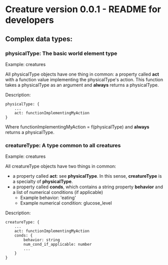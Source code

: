 # Creature version 0.0.1 - README for developers

## Complex data types:
### **physicalType**: The basic world element type

Example: creatures

All physicalType objects have one thing in common: a property called **act** with a function value implementing the physicalType's action. This function takes a physicalType as an argument and **always** returns a physicalType.

Description:

    physicalType: {
        ...
        act: functionImplementingMyAction
    }

Where functionImplementingMyAction = f(physicalType) and **always** returns a physicalType.

### **creatureType**: A type common to all creatures

Example: creatures

All creatureType objects have two things in common: 

* a property called **act**: see **physicalType**. In this sense, **creatureType** is a specialty of **physicalType**.
* a property called **conds**, which contains a string property **behavior** and a list of numerical conditions (if applicable)
    * Example behavior: 'eating'
    * Example numerical condition: glucose_level

Description: 

    creatureType: {
        ...
        act: functionImplementingMyAction
        conds: {
            behavior: string
            num_cond_if_applicable: number
            ...
        }
    }